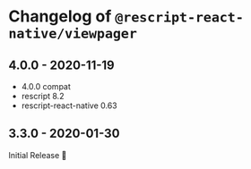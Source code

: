 # Changelog of `@rescript-react-native/viewpager`

## 4.0.0 - 2020-11-19

- 4.0.0 compat
- rescript 8.2
- rescript-react-native 0.63

## 3.3.0 - 2020-01-30

Initial Release :tada:
